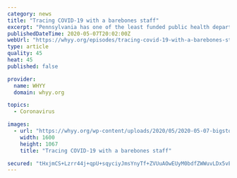 ```yaml
---
category: news
title: "Tracing COVID-19 with a barebones staff"
excerpt: "Pennsylvania has one of the least funded public health departments in the country, which is making it more difficult to contain the coronavirus."
publishedDateTime: 2020-05-07T20:02:00Z
webUrl: "https://whyy.org/episodes/tracing-covid-19-with-a-barebones-staff/"
type: article
quality: 45
heat: 45
published: false

provider:
  name: WHYY
  domain: whyy.org

topics:
  - Coronavirus

images:
  - url: "https://whyy.org/wp-content/uploads/2020/05/2020-05-07-bigstock-nurse.jpg"
    width: 1600
    height: 1067
    title: "Tracing COVID-19 with a barebones staff"

secured: "tHxjmCS+Lzrr44j+qpU+sqyciyJmsYnyTf+ZVUuAOwEUyM0bdfZWWuvLDx5vENsxTfjjwRZkw6nRDYXaNn/hX+KbCrqosPSXE4CmNIMZtPXnTHMxPIIOdZ/vqy7aZ/AykVEel1bEYUxpftcZ4hA7IDz4GhsiTnxLubQqQ7LeNhisQmzc3oWWxMOow99YM8haFuHKWfVqG4Z24qsl7Ne1chPVNmN8vdBx6cVOklg8dDnXt8x5MpqQO0BtaaA289dEvQJpJh+2qxvS9M8Vg7E++BPA4ZYT1Ci25aMEhz+OOwab42H6flG+i41XQNNbhxFO;5/OO3aVBXUvSxwx7dj0URw=="
---
```


